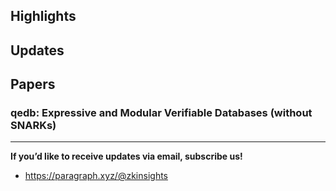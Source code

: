 ## Highlights

## Updates

## Papers

### qedb: Expressive and Modular Verifiable Databases (without SNARKs)

---
**If you’d like to receive updates via email, subscribe us!**

- <https://paragraph.xyz/@zkinsights>